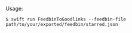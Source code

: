 Usage: 

```
$ swift run FeedbinToGoodlinks --feedbin-file path/to/your/exported/feedbin/starred.json
```
